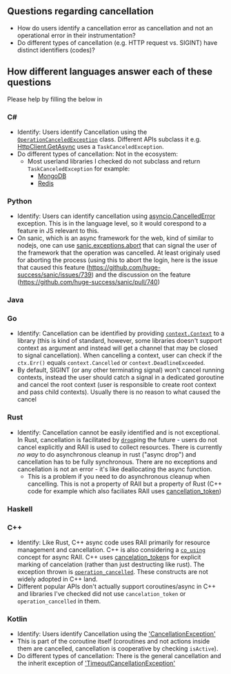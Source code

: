 ## Questions regarding cancellation

 - How do users identify a cancellation error as cancellation and not an operational error in their instrumentation? 
 - Do different types of cancellation (e.g. HTTP request vs. SIGINT) have distinct identifiers (codes)?


## How different languages answer each of these questions

Please help by filling the below in

### C#

 - Identify: Users identify Cancellation using the [`OperationCanceledException`](https://docs.microsoft.com/en-us/dotnet/api/system.operationcanceledexception?view=net-5.0) class. Different APIs subclass it e.g. [HttpClient.GetAsync](https://docs.microsoft.com/en-us/dotnet/api/system.net.http.httpclient.getasync?view=net-5.0#System_Net_Http_HttpClient_GetAsync_System_Uri_System_Threading_CancellationToken_) uses a `TaskCanceledException`.
 - Do different types of cancellation: Not in the ecosystem:
   - Most userland libraries I checked do not subclass and return `TaskCanceledException` for example:
     - [MongoDB](https://github.com/mongodb/mongo-csharp-driver/blob/010e7ee46b085cdd3762894ece9e2d258b66ab0d/tests/MongoDB.Driver.Core.Tests/Core/Async/AsyncQueueTests.cs#L96)
     - [Redis](https://github.com/StackExchange/StackExchange.Redis/blob/b0f21d3616c795ad994dd4151a5a556e9d1558b3/tests/StackExchange.Redis.Tests/AggresssiveTests.cs#L50)
### Python

- Identify: Users can identify cancellation using [asyncio.CancelledError](https://docs.python.org/3/library/asyncio-exceptions.html#asyncio.CancelledError) exception. This is in the language level, so it would corespond to a feature in JS relevant to this.
- On sanic, which is an async framework for the web, kind of similar to nodejs, one can use [sanic.exceptions.abort](https://sanic.readthedocs.io/en/latest/sanic/api_reference.html#sanic.exceptions.abort) that can signal the user of the framework that the operation was cancelled. At least originaly used for aborting the process (using this to abort the login, here is the issue that caused this feature (https://github.com/huge-success/sanic/issues/739) and the discussion on the feature (https://github.com/huge-success/sanic/pull/740)
### Java

### Go

- Identify: Cancellation can be identified by providing [`context.Context`](https://golang.org/pkg/context/) to
a library (this is kind of standard, however, some libraries doesn't support context as argument and instead will get a channel that may be closed to signal cancellation). When cancelling a context, user can check if the `ctx.Err()` equals `context.Cancelled` or `context.DeadlineExceeded`.
- By default, SIGINT (or any other terminating signal) won't cancel running contexts, instead the user should 
catch a signal in a dedicated goroutine and cancel the root context (user is responsible to create root context and pass child contexts). Usually there is no reason to what caused the cancel

### Rust
 - Identify: Cancellation cannot be easily identified and is not exceptional. In Rust, cancellation is facilitated by [`drop`](https://doc.rust-lang.org/std/ops/trait.Drop.html)ping the future - users do not cancel explicitly and RAII is used to collect resources. There is currently _no way_ to do asynchronous cleanup in rust ("async drop") and cancellation has to be fully synchronous. There are no exceptions and cancellation is not an error - it's like deallocating the async function.
   - This is a problem if you need to do asynchronous cleanup when cancelling. This is not a property of RAII but a property of Rust (C++ code for example which also faciliates RAII uses [cancellation_token](https://github.com/lewissbaker/cppcoro#Cancellation))
 
### Haskell

### C++

 - Identify: Like Rust, C++ async code uses RAII primarily for resource management and cancellation. C++ is also considering a [`co_using`](https://github.com/lewissbaker/papers/issues/4) concept for async RAII. C++ uses [cancelation_token](https://github.com/lewissbaker/cppcoro#Cancellation)s for explicit marking of cancelation (rather than just destructing like rust). The exception thrown is [`operation_cancelled`](https://github.com/lewissbaker/cppcoro#Cancellation). These constructs are not widely adopted in C++ land. 
 - Different popular APIs don't actually support coroutines/async in C++ and libraries I've checked did not use `cancelation_token` or `operation_cancelled` in them.

### Kotlin

 - Identify: Users identify Cancellation using the ['CancellationException'](https://kotlin.github.io/kotlinx.coroutines/kotlinx-coroutines-core/kotlinx.coroutines/-cancellation-exception/index.html)
  - This is part of the coroutine itself (coroutines and not actions inside them are cancelled, cancellation is cooperative by checking `isActive`). 
  - Do different types of cancellation: There is the general cancellation and the inherit exception of ['TimeoutCancellationException'](https://kotlin.github.io/kotlinx.coroutines/kotlinx-coroutines-core/kotlinx.coroutines/-timeout-cancellation-exception/index.html)
